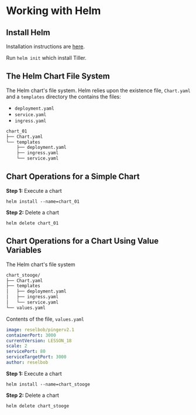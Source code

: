 # Working with Helm

## Install Helm

Installation instructions are [here](https://helm.sh/docs/using_helm/#installing-helm).

Run `helm init` which install Tiller.

## The Helm Chart File System

The Helm chart's file system. Helm relies upon the existence file, `Chart.yaml` and
a `templates` directory the contains the files:

* `deployment.yaml`
* `service.yaml`
* `ingress.yaml`



```bash
chart_01
├── Chart.yaml
└── templates
    ├── deployment.yaml
    ├── ingress.yaml
    └── service.yaml

```

## Chart Operations for a Simple Chart

**Step 1:** Execute a chart

`helm install --name=chart_01`

**Step 2:** Delete a chart

`helm delete chart_01`

## Chart Operations for a Chart Using Value Variables

The Helm chart's file system

```bash
chart_stooge/
├── Chart.yaml
├── templates
│   ├── deployment.yaml
│   ├── ingress.yaml
│   └── service.yaml
└── values.yaml
```

Contents of the file, `values.yaml`

```yaml
image: reselbob/pingerv2.1
containerPort: 3000
currentVersion: LESSON_18
scale: 2
servicePort: 80
serviceTargetPort: 3000
author: reselbob
```

**Step 1:** Execute a chart

`helm install --name=chart_stooge`

**Step 2:** Delete a chart

`helm delete chart_stooge`
